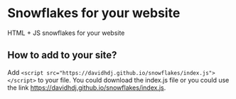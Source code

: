 # Snowflakes for your website
HTML + JS snowflakes for your website

## How to add to your site?
Add ```<script src="https://davidhdj.github.io/snowflakes/index.js"></script>``` to your file. You could download the index.js file or you could use the link https://davidhdj.github.io/snowflakes/index.js.
